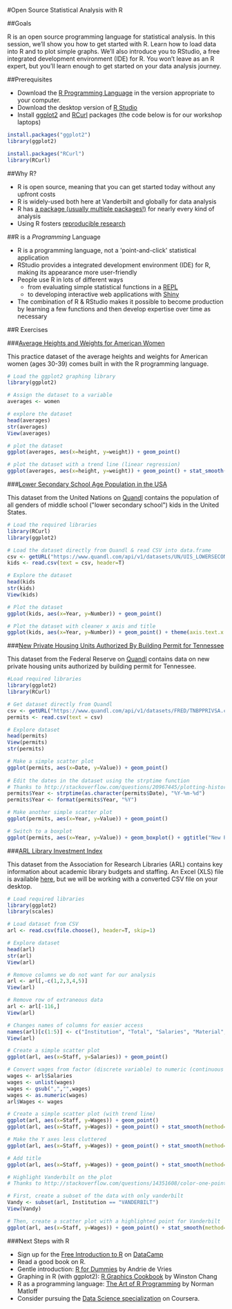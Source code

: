 #Open Source Statistical Analysis with R

##Goals

R is an open source programming language for statistical analysis. In this session, we’ll show you how to get started with R. Learn how to load data into R and to plot simple graphs. We’ll also introduce you to RStudio, a free integrated development environment (IDE) for R. You won’t leave as an R expert, but you’ll learn enough to get started on your data analysis journey.

##Prerequisites

* Download the [R Programming Language](http://www.r-project.org/) in the version appropriate to your computer.
* Download the desktop version of [R Studio](http://www.rstudio.com/products/rstudio/)
* Install [ggplot2](http://cran.r-project.org/web/packages/ggplot2/index.html) and [RCurl](http://cran.r-project.org/web/packages/RCurl/index.html) packages (the code below is for our workshop laptops)

```R
install.packages("ggplot2")
library(ggplot2)

install.packages("RCurl")
library(RCurl)
```

##Why R?

* R is open source, meaning that you can get started today without any upfront costs
* R is widely-used both here at Vanderbilt and globally for data analysis
* R has [a package (usually multiple packages!)](http://cran.r-project.org/) for nearly every kind of analysis
* Using R fosters [reproducible research](http://christophergandrud.github.io/RepResR-RStudio/index.html)

##R is a *Programming* Language

* R is a programming language, not a 'point-and-click' statistical application 
* RStudio provides a integrated development environment (IDE) for R, making its appearance more user-friendly 
* People use R in lots of different ways
  * from evaluating simple statistical functions in a [REPL](http://en.wikipedia.org/wiki/Read%E2%80%93eval%E2%80%93print_loop)
  * to developing interactive web applications with [Shiny](http://shiny.rstudio.com/)
* The combination of R & RStudio makes it possible to become production by learning a few functions and then develop expertise over time as necessary
  
##R Exercises

###[Average Heights and Weights for American Women](https://stat.ethz.ch/R-manual/R-devel/library/datasets/html/women.html)

This practice dataset of the average heights and weights for American women (ages 30-39) comes built in with the R programming language.

```R
# Load the ggplot2 graphing library
library(ggplot2)

# Assign the dataset to a variable
averages <- women

# explore the dataset
head(averages)
str(averages)
View(averages)

# plot the dataset
ggplot(averages, aes(x=height, y=weight)) + geom_point()

# plot the dataset with a trend line (linear regression)
ggplot(averages, aes(x=height, y=weight)) + geom_point() + stat_smooth(method = "lm")
```

###[Lower Secondary School Age Population in the USA](https://www.quandl.com/data/UN/UIS_LOWERSECONDARYSCHOOLAGEPOPULATION__ALLGENDERS_USA-Lower-Secondary-School-age-population-All-genders-United-States-of-America)

This dataset from the United Nations on [Quandl](https://www.quandl.com/) contains the population of all genders of middle school ("lower secondary school") kids in the United States.

```R
# Load the required libraries
library(RCurl)
library(ggplot2)

# Load the dataset directly from Quandl & read CSV into data.frame
csv <- getURL("https://www.quandl.com/api/v1/datasets/UN/UIS_LOWERSECONDARYSCHOOLAGEPOPULATION__ALLGENDERS_USA.csv")
kids <- read.csv(text = csv, header=T)

# Explore the dataset
head(kids
str(kids)
View(kids)

# Plot the dataset
ggplot(kids, aes(x=Year, y=Number)) + geom_point()

# Plot the dataset with cleaner x axis and title
ggplot(kids, aes(x=Year, y=Number)) + geom_point() + theme(axis.text.x = element_text(angle = 90)) + ggtitle("Lower Secondary School Age Population")
```

###[New Private Housing Units Authorized By Building Permit for Tennessee](https://www.quandl.com/data/FRED/TNBPPRIV-New-Private-Housing-Units-Authorized-By-Building-Permit-for-Tennessee)

This dataset from the Federal Reserve on [Quandl](https://www.quandl.com) contains data on new private housing units authorized by building permit for Tennessee.

```R
#Load required libraries
library(ggplot2)
library(RCurl)

# Get dataset directly from Quandl 
csv <- getURL("https://www.quandl.com/api/v1/datasets/FRED/TNBPPRIVSA.csv")
permits <- read.csv(text = csv)

# Explore dataset
head(permits)
View(permits)
str(permits)

# Make a simple scatter plot
ggplot(permits, aes(x=Date, y=Value)) + geom_point()
 
# Edit the dates in the dataset using the strptime function
# Thanks to http://stackoverflow.com/questions/20967445/plotting-historical-data-with-missing-values/20969623#20969623
permits$Year <- strptime(as.character(permits$Date), "%Y-%m-%d")
permits$Year <- format(permits$Year, "%Y")

# Make another simple scatter plot
ggplot(permits, aes(x=Year, y=Value)) + geom_point()

# Switch to a boxplot
ggplot(permits, aes(x=Year, y=Value)) + geom_boxplot() + ggtitle("New Private Housing Units Authorized By Building Permit for Tennessee")
```

###[ARL Library Investment Index](http://www.arlstatistics.org/analytics)

This dataset from the Association for Research Libraries (ARL) contains key information about academic library budgets and staffing. An Excel (XLS) file is available [here](http://www.arlstatistics.org/documents/ARLStats/index13.xls), but we will be working with a converted CSV file on your desktop.

```R
# Load required libraries
library(ggplot2)
library(scales)

# Load dataset from CSV
arl <- read.csv(file.choose(), header=T, skip=1)

# Explore dataset
head(arl)
str(arl)
View(arl)

# Remove columns we do not want for our analysis
arl <- arl[,-c(1,2,3,4,5)]
View(arl)

# Remove row of extraneous data
arl <- arl[-116,]
View(arl)

# Changes names of columns for easier access 
names(arl)[c(1:5)] <- c("Institution", "Total", "Salaries", "Material", "Staff")
View(arl)

# Create a simple scatter plot
ggplot(arl, aes(x=Staff, y=Salaries)) + geom_point()

# Convert wages from factor (discrete variable) to numeric (continuous variable)
wages <- arl$Salaries
wages <- unlist(wages)
wages <- gsub(",","",wages)
wages <- as.numeric(wages)
arl$Wages <- wages

# Create a simple scatter plot (with trend line)
ggplot(arl, aes(x=Staff, y=Wages)) + geom_point()
ggplot(arl, aes(x=Staff, y=Wages)) + geom_point() + stat_smooth(method="lm")

# Make the Y axes less cluttered
ggplot(arl, aes(x=Staff, y=Wages)) + geom_point() + stat_smooth(method="lm") + scale_y_continuous(labels = comma)

# Add title
ggplot(arl, aes(x=Staff, y=Wages)) + geom_point() + stat_smooth(method="lm") + scale_y_continuous(labels = comma) + main("ARL Salaries")

# Highlight Vanderbilt on the plot
# Thanks to http://stackoverflow.com/questions/14351608/color-one-point-and-add-an-annotation-in-ggplot2/14351684#14351684

# First, create a subset of the data with only vanderbilt
Vandy <- subset(arl, Institution == "VANDERBILT")
View(Vandy)

# Then, create a scatter plot with a highlighted point for Vanderbilt
ggplot(arl, aes(x=Staff, y=Wages)) + geom_point() + stat_smooth(method="lm") + scale_y_continuous(labels = comma) + ggtitle("ARL Salaries") + xlab("All Staff") + ylab("Professional Salaries") + geom_point(data=Vandy, colour="red")

```

###Next Steps with R

* Sign up for the [Free Introduction to R](https://www.datacamp.com/courses/free-introduction-to-r) on [DataCamp](https://www.datacamp.com)
* Read a good book on R. 
 * Gentle introduction: [R for Dummies](http://www.amazon.com/R-For-Dummies-Andrie-Vries/dp/1119962846/ref=cm_cr_pr_product_top) by Andrie de Vries
 * Graphing in R (with ggplot2): [R Graphics Cookbook](http://www.amazon.com/R-Graphics-Cookbook-Winston-Chang/dp/1449316956) by Winston Chang
 * R as a programming language: [The Art of R Programming](http://www.nostarch.com/artofr.htm) by Norman Matloff
* Consider pursuing the [Data Science specialization](https://www.coursera.org/specialization/jhudatascience/1) on Coursera.
